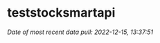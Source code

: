
<!-- README.md is generated from README.Rmd. Please edit that file -->

# teststocksmartapi

*Date of most recent data pull: 2022-12-15, 13:37:51*
